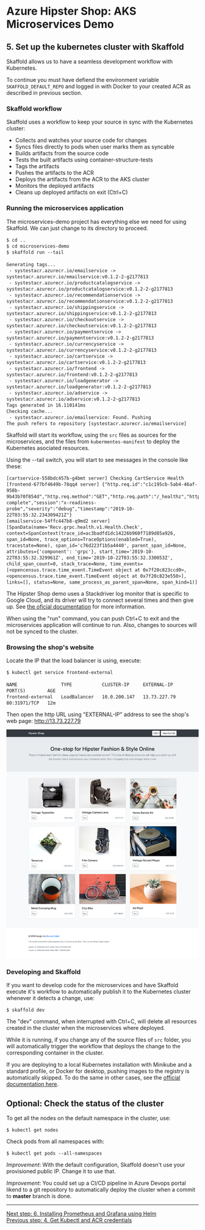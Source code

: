 # Azure Hipster Shop: AKS Microservices Demo

## 5. Set up the kubernetes cluster with Skaffold

Skaffold allows us to have a seamless development workflow with Kubernetes.

To continue you must have defiend the environment variable `SKAFFOLD_DEFAULT_REPO` and logged in with Docker to your created ACR as described in previous section.

### Skaffold workflow

Skaffold uses a workflow to keep your source in sync with the Kubernetes cluster:

  * Collects and watches your source code for changes
  * Syncs files directly to pods when user marks them as syncable
  * Builds artifacts from the source code
  * Tests the built artifacts using container-structure-tests
  * Tags the artifacts
  * Pushes the artifacts to the ACR
  * Deploys the artifacts from the ACR to the AKS cluster
  * Monitors the deployed artifacts
  * Cleans up deployed artifacts on exit (Ctrl+C)

### Running the microservices application

The microservices-demo project has everything else we need for using Skaffold. We can just change to its directory to proceed.

```
$ cd ..
$ cd microservices-demo
$ skaffold run --tail

Generating tags...
 - systestacr.azurecr.io/emailservice -> systestacr.azurecr.io/emailservice:v0.1.2-2-g2177813
 - systestacr.azurecr.io/productcatalogservice -> systestacr.azurecr.io/productcatalogservice:v0.1.2-2-g2177813
 - systestacr.azurecr.io/recommendationservice -> systestacr.azurecr.io/recommendationservice:v0.1.2-2-g2177813
 - systestacr.azurecr.io/shippingservice -> systestacr.azurecr.io/shippingservice:v0.1.2-2-g2177813
 - systestacr.azurecr.io/checkoutservice -> systestacr.azurecr.io/checkoutservice:v0.1.2-2-g2177813
 - systestacr.azurecr.io/paymentservice -> systestacr.azurecr.io/paymentservice:v0.1.2-2-g2177813
 - systestacr.azurecr.io/currencyservice -> systestacr.azurecr.io/currencyservice:v0.1.2-2-g2177813
 - systestacr.azurecr.io/cartservice -> systestacr.azurecr.io/cartservice:v0.1.2-2-g2177813
 - systestacr.azurecr.io/frontend -> systestacr.azurecr.io/frontend:v0.1.2-2-g2177813
 - systestacr.azurecr.io/loadgenerator -> systestacr.azurecr.io/loadgenerator:v0.1.2-2-g2177813
 - systestacr.azurecr.io/adservice -> systestacr.azurecr.io/adservice:v0.1.2-2-g2177813
Tags generated in 16.110141ms
Checking cache...
 - systestacr.azurecr.io/emailservice: Found. Pushing
The push refers to repository [systestacr.azurecr.io/emailservice]
```

Skaffold will start its workflow, using the `src` files as sources for the microservices, and the files from `kubermentes-manifest` to deploy the Kubernetes asociated resources.


Using the --tail switch, you will start to see messages in the console like these:

```
[cartservice-558bdc457b-g4bmt server] Checking CartService Health
[frontend-677bf4649b-78qq4 server] {"http.req.id":"c1c195cb-5ab4-46af-958b-9b43b70f854d","http.req.method":"GET","http.req.path":"/_healthz","http.resp.bytes":2,"http.resp.status":200,"http.resp.took_ms":0,"message":"request complete","session":"x-readiness-probe","severity":"debug","timestamp":"2019-10-22T03:55:32.234309421Z"}
[emailservice-54ffc447b8-q9md2 server] [SpanData(name='Recv.grpc.health.v1.Health.Check', context=SpanContext(trace_id=ac3badfd1dc14226b960f7189d85a926, span_id=None, trace_options=TraceOptions(enabled=True), tracestate=None), span_id='c76d223f1b5a4440', parent_span_id=None, attributes={'component': 'grpc'}, start_time='2019-10-22T03:55:32.329961Z', end_time='2019-10-22T03:55:32.330053Z', child_span_count=0, stack_trace=None, time_events=[<opencensus.trace.time_event.TimeEvent object at 0x7f20c823ccd0>, <opencensus.trace.time_event.TimeEvent object at 0x7f20c823e550>], links=[], status=None, same_process_as_parent_span=None, span_kind=1)]
```

The Hipster Shop demo uses a Stackdriver log monitor that is specific to Google Cloud, and its driver will try to connect several times and then give up. See [the oficial documentation](https://github.com/GoogleCloudPlatform/microservices-demo/blob/master/docs/development-principles.md) for more information.

When using the "run" command, you can push Ctrl+C to exit and the microservices application will continue to run. Also, changes to sources will not be synced to the cluster.

### Browsing the shop's website

Locate the IP that the load balancer is using, execute:

```
$ kubectl get service frontend-external

NAME                TYPE           CLUSTER-IP     EXTERNAL-IP    PORT(S)        AGE
frontend-external   LoadBalancer   10.0.200.147   13.73.227.79   80:31971/TCP   12m
```

Then open the http URL using "EXTERNAL-IP" address to see the shop's web page:
http://13.73.227.79

![Hipster Shop's web page](../docs/img/shop.png)

### Developing and Skaffold

If you want to develop code for the microservices and have Skaffold execute it's workflow to automatically publish it to the Kubernetes cluster whenever it detects a change, use:

```
$ skaffold dev
```

The "dev" command, when interrupted with Ctrl+C, will delete all resources created in the cluster when the microservices where deployed.

While it is running, if you change any of the source files of `src` folder, you will automatically trigger the workflow that deploys the change to the corresponding container in the cluster.

If you are deploying to a local Kubernetes installation with Minikube and a standard profile, or Docker for desktop, pushing images to the registry is automatically skipped. To do the same in other cases, see the [official documentation here](https://skaffold.dev/docs/concepts/local_development/).

## Optional: Check the status of the cluster

To get all the nodes on the default namespace in the cluster, use:

```
$ kubectl get nodes
```

Check pods from all namespaces with:

```
$ kubectl get pods --all-namespaces
```

_Improvement_: With the default configuration, Skaffold doesn't use your provisioned public IP. Change it to use that.

_Improvement_: You could set up a CI/CD pipeline in Azure Devops portal likend to a git repository to automatically deploy the cluster when a commit to __master__ branch is done.

---
[Next step: 6. Installing Prometheus and Grafana using Helm](../docs/06_helm.md)  
[Previous step: 4. Get Kubectl and ACR credentials](../docs/04_get_credentials.md)

